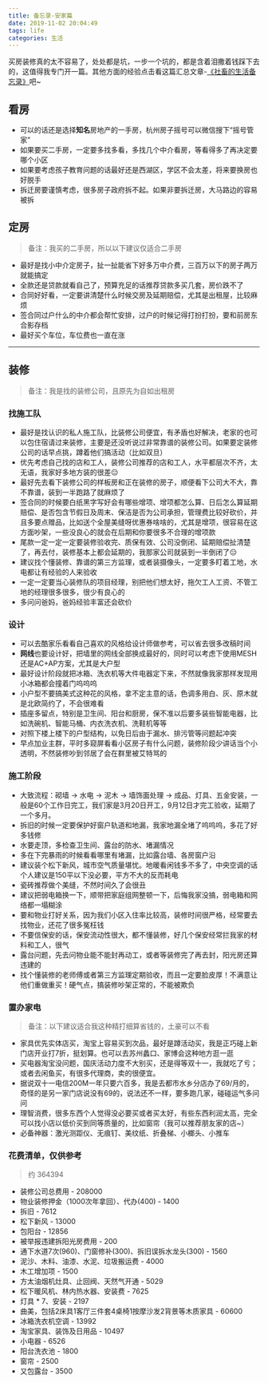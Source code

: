 ```yaml
---
title: 备忘录-安家篇
date: 2019-11-02 20:04:49
tags: life
categories: 生活
---
```


买房装修真的太不容易了，处处都是坑，一步一个坑的，都是含着泪撒着钱踩下去的，这值得我专门开一篇。其他方面的经验点击看这篇汇总文章-[《社畜的生活备忘录》](https://zhaoluting.github.io/life-experience/)吧~
<!-- more -->

## 看房
- 可以的话还是选择**知名**房地产的一手房，杭州房子摇号可以微信搜下“摇号管家”
- 如果要买二手房，一定要多找多看，多找几个中介看房，等看得多了再决定要哪个小区
- 如果要考虑孩子教育问题的话最好还是西湖区，学区不会太差，将来要换房也好脱手
- 拆迁房要谨慎考虑，很多房子政府拆不起。如果非要拆迁房，大马路边的容易被拆

## 定房
> 备注：我买的二手房，所以以下建议仅适合二手房

- 最好是找小中介定房子，扯一扯能省下好多万中介费，三百万以下的房子两万就能搞定
- 全款还是贷款就看自己了，预算充足的话推荐贷款多买几套，房价跌不了
- 合同好好看，一定要讲清楚什么时候交房及延期赔偿，尤其是出租屋，比较麻烦
- 签合同过户什么的中介都会帮忙安排，过户的时候记得打扮打扮，要和前房东合影存档
- 最好买个车位，车位费也一直在涨


---
## 装修
> 备注：我是找的装修公司，且原先为自如出租房

### 找施工队
- 最好是找认识的私人施工队，比装修公司便宜，有矛盾也好解决，老家的也可以包住宿请过来装修，主要是还没听说过非常靠谱的装修公司。如果要定装修公司的话早点挑，蹲着他们搞活动（比如双旦）
- 优先考虑自己找的店和工人，装修公司推荐的店和工人，水平都层次不齐，太无语，我家好多地方装的很差😑
- 最好先去看下装修公司的样板房和正在装修的房子，顺便看下公司大不大，靠不靠谱，装到一半跑路了就麻烦了
- 签合同的时候要白纸黑字写好会有哪些增项、增项都怎么算、日后怎么算延期赔偿、是否包含节假日及周末、保洁是否为公司承担，管理费比较好砍价，并且多要点赠品，比如送个全屋美缝呀优惠券啥啥的，尤其是增项，很容易在这方面吵架，一些没良心的就会在后期和你要很多不合理的增项款
- 尾款一定一定一定要装修验收完、质保有效、公司没倒闭、延期赔偿扯清楚了，再去付，装修基本上都会延期的，我那家公司就装到一半倒闭了😑
- 建议找个懂装修、靠谱的第三方监理，或者装摄像头，一定要多盯着工地，水电都让有经验的人来验收
- 一定一定要当心装修队的项目经理，别把他们想太好，拖欠工人工资、不管工地的经理很多很多，很少有良心的
- 多问问爸妈，爸妈经验丰富还会砍价

### 设计
- 可以去酷家乐看看自己喜欢的风格给设计师做参考，可以省去很多改稿时间
- **网线**也要设计好，把墙里的网线全部换成最好的，同时可以考虑下使用MESH还是AC+AP方案，尤其是大户型
- 最好设计阶段就把冰箱、洗衣机等大件电器定下来，不然就像我家那样发现用小冰箱都会撞着门呜呜呜
- 小户型不要搞美式这种花的风格，拿不定主意的话，色调多用白、灰、原木就是北欧简约了，不会很难看
- 插座多留点，特别是卫生间、阳台和厨房，保不准以后要多装些智能电器，比如洗碗机、智能马桶、内衣洗衣机、洗鞋机等等
- 对照下楼上楼下的户型结构，以免日后由于漏水、排污管等问题起冲突
- 早点加业主群，平时多窥屏看看小区房子有什么问题，装修阶段少讲话当个小透明，不然装修吵到邻居了会在群里被艾特骂的


### 施工阶段
- 大致流程：砌墙 → 水电 → 泥木 → 墙饰面处理 → 成品、灯具、五金安装，一般是60个工作日完工，我们家是3月20日开工，9月12日才完工验收，延期了一个多月。
- 拆旧的时候一定要保护好窗户轨道和地漏，我家地漏全堵了呜呜呜，多花了好多钱修
- 水要走顶，多检查卫生间、露台的防水、堵漏情况
- 多在下完暴雨的时候看看哪里有堵漏，比如露台墙、各房窗户沿
- 建议装个松下新风，城市空气质量堪忧。地暖看闲钱多不多了，中央空调的话个人建议是150平以下没必要，平方不大的反而耗电
- 瓷砖推荐做个美缝，不然时间久了会很丑
- 建议把弱电箱换一下，顺带把家庭组网整顿一下，后悔我家没搞，弱电箱和网络都一塌糊涂
- 要和物业打好关系，因为我们小区入住率比较高，装修时间很严格，经常要去找物业，还花了很多冤枉钱
- 不要信保安的话，保安流动性很大，都不懂装修，好几个保安经常拦我家的材料和工人，很气
- 露台问题，先去问物业能不能封再动工，或者等装修完了再去封，阳光房还算违建的
- 找个懂装修的老师傅或者第三方监理定期验收，而且一定要脸皮厚！不满意让他们重做重买！硬气点，搞装修吵架正常的，不能被欺负

### 置办家电
> 备注：以下建议适合我这种精打细算省钱的，土豪可以不看

- 家具优先实体店买，淘宝上容易买到次品，最好是蹲活动买，我是正巧碰上新门店开业打7折，挺划算。也可以去苏州蠡口、家博会这种地方逛一逛
- 买电器淘宝没问题，国庆活动力度不大别买，还是得等双十一，我就吃了亏；或者去闲鱼买，有很多代理商，卖的很便宜。
- 据说双十一电信200M一年只要六百多，我是去都市水乡分店办了69/月的，奇怪的是另一家门店说没有69的，说法还不一样，要多跑几家，碰碰运气多问问
- 理智消费，很多东西个人觉得没必要买或者买太好，有些东西利润太高，完全可以找小店以低价买到同等质量的，比如窗帘（我可以推荐朋友家的店~）
- 必备神器：激光测距仪、无痕钉、美纹纸、折叠梯、小榔头、小推车

### 花费清单，仅供参考
> 约 364394

- 装修公司总费用 - 208000
- 物业装修押金（1000次年拿回）、代办(400) - 1400
- 拆旧 - 7612 
- 松下新风 - 13000
- 包阳台 - 12856
- 被举报违建拆阳光房费用 - 200 
- 通下水道7次(960)、门窗修补(300)、拆旧误拆水龙头(300) - 1560 
- 泥沙、木料、油漆、水泥、垃圾搬运费 - 4000
- 木工增加项 - 1500
- 方太油烟机灶具、止回阀、天然气开通 - 5029
- 松下暖风机、林内热水器、安装费 - 7625
- 灯具 * 7、安装 - 2197
- 曲美，包括2床具1客厅三件套4桌椅1按摩沙发2背景等木质家具 - 60600
- 冰箱洗衣机空调 - 13992
- 淘宝家具、装饰及日用品 - 10497
- 小电器 - 6526
- 阳台洗衣池 - 1800
- 窗帘 - 2500
- 又包露台 - 3500


